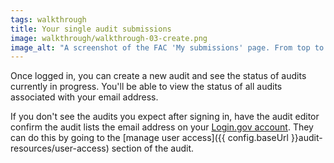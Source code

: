 ```yaml
---
tags: walkthrough
title: Your single audit submissions
image: walkthrough/walkthrough-03-create.png
image_alt: "A screenshot of the FAC 'My submissions' page. From top to bottom: A table titled 'Audits in progress', a table titled 'Completed audits', a section titled 'Create a new audit', an unchecked box that reads, 'I agree to the terms and conditions'. At the bottom of the page, a disabled button reads, 'Start a new submission'."
---
```


Once logged in, you can create a new audit and see the status of audits currently in progress. You'll be able to view the status of all audits associated with your email address.

If you don't see the audits you expect after signing in, have the audit editor confirm the audit lists the email address on your [Login.gov account](https://login.gov/create-an-account/). They can do this by going to the [manage user access]({{ config.baseUrl }}audit-resources/user-access) section of the audit.
